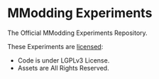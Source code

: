 # MModding Experiments

The Official MModding Experiments Repository.

These Experiments are [licensed](LICENSE):
- Code is under LGPLv3 License.
- Assets are All Rights Reserved.
